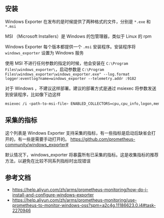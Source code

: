 ## 安装

Windows Exporter 在发布的是时候提供了两种格式的文件，分别是 `*.exe` 和 `*.msi` 

MSI （Microsoft Installers）是 Windows 的包管理器，类似于 Linux 的 rpm 

Windows Exporter 每个版本都提供一个 `.msi` 安装程序。安装程序将 `windows_exporter` 设置为 Windows 服务

使用 MSI 不进行任何参数的指定的时候，他会安装在 `C:\Program Files\windows_exporter\`，启动参数是 `C:\Program Files\windows_exporter\windows_exporter.exe" --log.format logger:eventlog?name=windows_exporter --telemetry.addr :9182`

对于 Windows ，不建议这样部署。建议的部署方式是通过 msiexec 将参数发送到安装程序，比如像下边这样

```bash
msiexec /i <path-to-msi-file> ENABLED_COLLECTORS=cpu,cpu_info,logon,memory,net,service,terminal_services,os,process,vmware_blast,vmware LISTEN_PORT=5000
```

## 采集的指标

这个列表是 Windows Exporter 支持采集的指标，有一些指标是启动后缺省会打开的，有一些是需要手动打开的。 <https://github.com/prometheus-community/windows_exporter#>

默认情况下，windows_exporter 将暴露所有已采集的指标。这是收集指标的推荐方法，以避免在比较不同系列指标时出现错误

## 参考文档

- <https://help.aliyun.com/zh/arms/prometheus-monitoring/how-do-i-install-and-configure-windows-exporter>
- <https://help.aliyun.com/zh/arms/prometheus-monitoring/use-prometheus-to-monitor-windows-oss?spm=a2c4g.11186623.0.i4#task-2270946>

